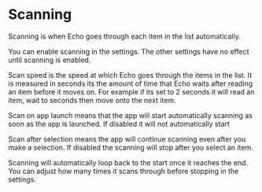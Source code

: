 # Scanning

Scanning is when Echo goes through each item in the list automatically.

You can enable scanning in the settings. The other settings have no effect until scanning is enabled.

Scan speed is the speed at which Echo goes through the items in the list. It is measured in seconds its the amount of time that Echo waits after reading an item before it moves on. For example if its set to 2 seconds it will read an item, wait to seconds then move onto the next item.

Scan on app launch means that the app will start automatically scanning as soon as the app is launched. If disabled it will not automatically start

Scan after selection means the app will continue scanning even after you make a selection. If disabled the scanning will stop after you select an item.

Scanning will automatically loop back to the start once it reaches the end. You can adjust how many times it scans through before stopping in the settings.
